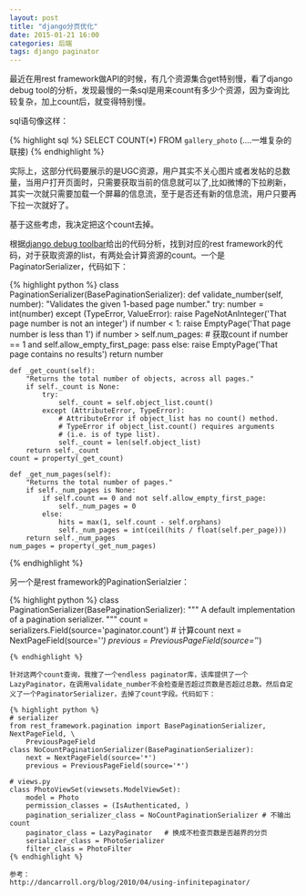 ```yaml
---
layout: post
title: "django分页优化"
date: 2015-01-21 16:00
categories: 后端
tags: django paginator 
---
```



最近在用rest framework做API的时候，有几个资源集合get特别慢，看了django debug tool的分析，发现最慢的一条sql是用来count有多少个资源，因为查询比较复杂，加上count后，就变得特别慢。

sql语句像这样：

{% highlight sql %}
SELECT COUNT(*) FROM `gallery_photo` (....一堆复杂的联接)
{% endhighlight %}

实际上，这部分代码要展示的是UGC资源，用户其实不关心图片或者发帖的总数量，当用户打开页面时，只需要获取当前的信息就可以了,比如微博的下拉刷新，其实一次就只需要加载一个屏幕的信息流，至于是否还有新的信息流，用户只要再下拉一次就好了。

基于这些考虑，我决定把这个count去掉。

根据[django debug toolbar](https://github.com/django-debug-toolbar/django-debug-toolbar)给出的代码分析，找到对应的rest framework的代码，对于获取资源的list，有两处会计算资源的count。一个是PaginatorSerializer，代码如下：

{% highlight python %}
class PaginationSerializer(BasePaginationSerializer):
    def validate_number(self, number):
        "Validates the given 1-based page number."
        try:
            number = int(number)
        except (TypeError, ValueError):
            raise PageNotAnInteger('That page number is not an integer')
        if number < 1:
            raise EmptyPage('That page number is less than 1')
        if number > self.num_pages: # 获取count
            if number == 1 and self.allow_empty_first_page:
                pass
            else:
                raise EmptyPage('That page contains no results')
        return number

    def _get_count(self):
        "Returns the total number of objects, across all pages."
        if self._count is None:
            try:
                self._count = self.object_list.count()
            except (AttributeError, TypeError):
                # AttributeError if object_list has no count() method.
                # TypeError if object_list.count() requires arguments
                # (i.e. is of type list).
                self._count = len(self.object_list)
        return self._count
    count = property(_get_count)

    def _get_num_pages(self):
        "Returns the total number of pages."
        if self._num_pages is None:
            if self.count == 0 and not self.allow_empty_first_page:
                self._num_pages = 0
            else:
                hits = max(1, self.count - self.orphans)
                self._num_pages = int(ceil(hits / float(self.per_page)))
        return self._num_pages
    num_pages = property(_get_num_pages)
{% endhighlight %}

另一个是rest framework的PaginationSerialzier：

{% highlight python %}
class PaginationSerializer(BasePaginationSerializer):
    """
    A default implementation of a pagination serializer.
    """
    count = serializers.Field(source='paginator.count') # 计算count
    next = NextPageField(source='*')
    previous = PreviousPageField(source='*')
```
{% endhighlight %}

针对这两个count查询，我搜了一个endless paginator库，该库提供了一个LazyPaginator，在调用validate_number不会检查是否超过页数是否超过总数。然后自定义了一个PaginatorSerializer，去掉了count字段。代码如下：

{% highlight python %}
# serializer
from rest_framework.pagination import BasePaginationSerializer, NextPageField, \
    PreviousPageField
class NoCountPaginationSerializer(BasePaginationSerializer):
    next = NextPageField(source='*')
    previous = PreviousPageField(source='*')

# views.py
class PhotoViewSet(viewsets.ModelViewSet):
    model = Photo
    permission_classes = (IsAuthenticated, )
    pagination_serializer_class = NoCountPaginationSerializer # 不输出count
    paginator_class = LazyPaginator   # 换成不检查页数是否越界的分页
    serializer_class = PhotoSerializer
    filter_class = PhotoFilter
{% endhighlight %}

参考：
http://dancarroll.org/blog/2010/04/using-infinitepaginator/

